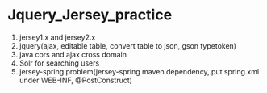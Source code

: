 # Jquery_Jersey_practice

1. jersey1.x and jersey2.x
2. jquery(ajax, editable table, convert table to json, gson typetoken)
3. java cors and ajax cross domain
4. Solr for searching users
5. jersey-spring problem(jersey-spring maven dependency, put spring.xml under WEB-INF, @PostConstruct)
